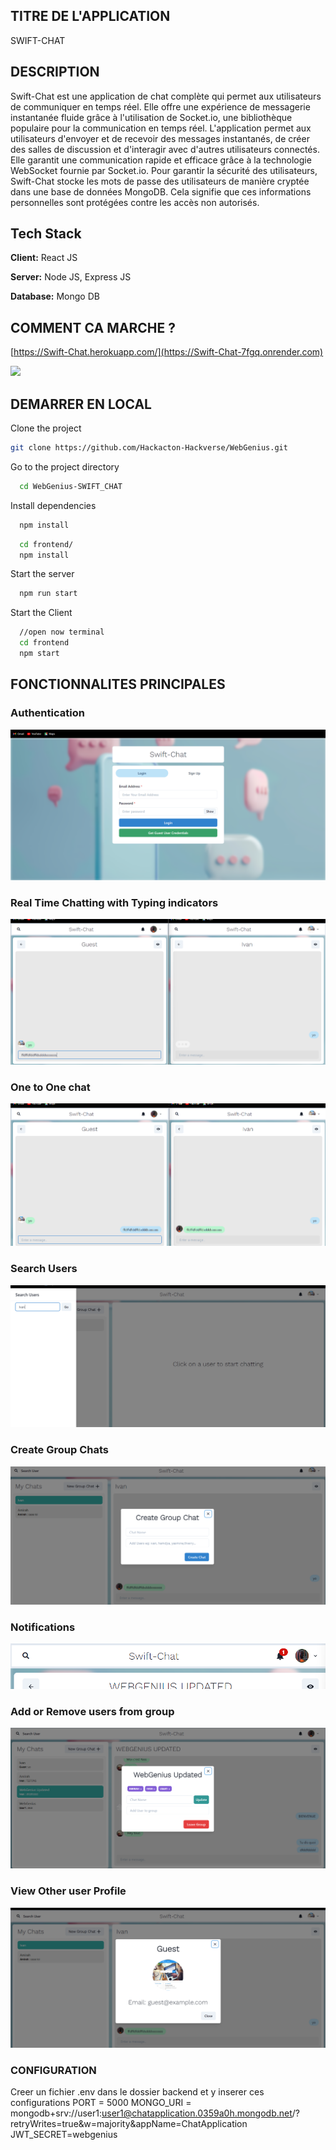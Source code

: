 ## TITRE DE L'APPLICATION

SWIFT-CHAT

## DESCRIPTION

Swift-Chat est une application de chat complète qui permet aux utilisateurs de communiquer en temps réel. Elle offre une expérience de messagerie instantanée fluide grâce à l'utilisation de Socket.io, une bibliothèque populaire pour la communication en temps réel.
L'application permet aux utilisateurs d'envoyer et de recevoir des messages instantanés, de créer des salles de discussion et d'interagir avec d'autres utilisateurs connectés. Elle garantit une communication rapide et efficace grâce à la technologie WebSocket fournie par Socket.io.
Pour garantir la sécurité des utilisateurs, Swift-Chat stocke les mots de passe des utilisateurs de manière cryptée dans une base de données MongoDB. Cela signifie que ces informations personnelles sont protégées contre les accès non autorisés.

## Tech Stack

**Client:** React JS

**Server:** Node JS, Express JS

**Database:** Mongo DB

## COMMENT CA MARCHE ?

[https://Swift-Chat.herokuapp.com/](https://Swift-Chat-7fgq.onrender.com)

![](https://github.com/webgenius-eon/mern-chat-app/blob/master/screenshots/group%20%2B%20notif.PNG)

## DEMARRER EN LOCAL

Clone the project

```bash
git clone https://github.com/Hackacton-Hackverse/WebGenius.git
```

Go to the project directory

```bash
  cd WebGenius-SWIFT_CHAT
```

Install dependencies

```bash
  npm install
```

```bash
  cd frontend/
  npm install
```

Start the server

```bash
  npm run start
```

Start the Client

```bash
  //open now terminal
  cd frontend
  npm start
```

## FONCTIONNALITES PRINCIPALES

### Authentication

<img src="frontend/src/WelcomePage.png" alt=" Page Accueil">

### Real Time Chatting with Typing indicators

<img src="frontend/src/Typing.png" alt=" Page Accueil">

### One to One chat

<img src="frontend/src/One_To_One.png" alt=" Page Accueil">

### Search Users

<img src="frontend/src/SearchPage.png" alt=" Page Accueil">

### Create Group Chats

<img src="frontend/src/CreateGroup.png" alt=" Page Accueil">

### Notifications

<img src="frontend/src/Notification.png" alt=" Page Accueil">

### Add or Remove users from group

<img src="frontend/src/addUpdateRemoveUser.png" alt=" Page Accueil">

### View Other user Profile

<img src="frontend/src/MyProfil.png" alt=" Page Accueil">

### CONFIGURATION

Creer un fichier .env dans le dossier backend et y inserer ces configurations
PORT = 5000
MONGO_URI = mongodb+srv://user1:user1@chatapplication.0359a0h.mongodb.net/?retryWrites=true&w=majority&appName=ChatApplication
JWT_SECRET=webgenius

